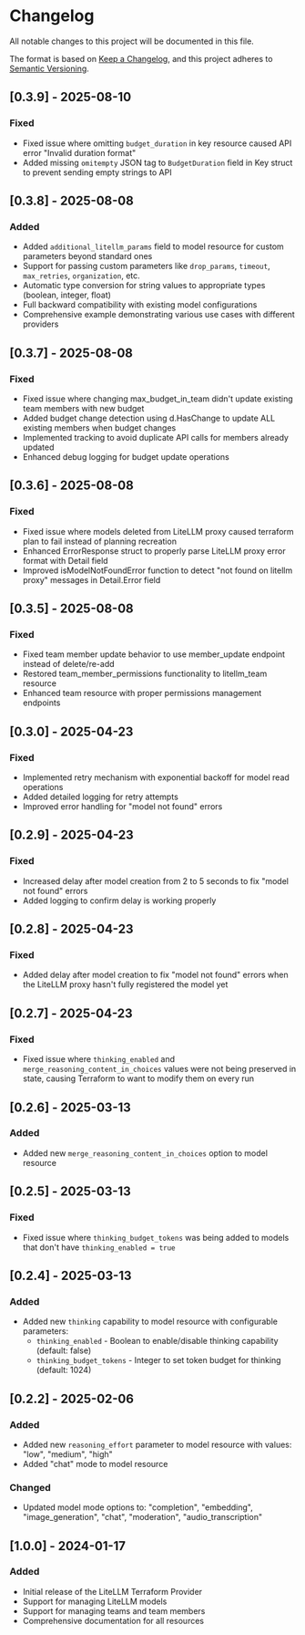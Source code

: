 # Changelog

All notable changes to this project will be documented in this file.

The format is based on [Keep a Changelog](https://keepachangelog.com/en/1.0.0/),
and this project adheres to [Semantic Versioning](https://semver.org/spec/v2.0.0.html).

## [0.3.9] - 2025-08-10

### Fixed
- Fixed issue where omitting `budget_duration` in key resource caused API error "Invalid duration format"
- Added missing `omitempty` JSON tag to `BudgetDuration` field in Key struct to prevent sending empty strings to API

## [0.3.8] - 2025-08-08

### Added
- Added `additional_litellm_params` field to model resource for custom parameters beyond standard ones
- Support for passing custom parameters like `drop_params`, `timeout`, `max_retries`, `organization`, etc.
- Automatic type conversion for string values to appropriate types (boolean, integer, float)
- Full backward compatibility with existing model configurations
- Comprehensive example demonstrating various use cases with different providers

## [0.3.7] - 2025-08-08

### Fixed
- Fixed issue where changing max_budget_in_team didn't update existing team members with new budget
- Added budget change detection using d.HasChange to update ALL existing members when budget changes
- Implemented tracking to avoid duplicate API calls for members already updated
- Enhanced debug logging for budget update operations

## [0.3.6] - 2025-08-08

### Fixed
- Fixed issue where models deleted from LiteLLM proxy caused terraform plan to fail instead of planning recreation
- Enhanced ErrorResponse struct to properly parse LiteLLM proxy error format with Detail field
- Improved isModelNotFoundError function to detect "not found on litellm proxy" messages in Detail.Error field

## [0.3.5] - 2025-08-08

### Fixed
- Fixed team member update behavior to use member_update endpoint instead of delete/re-add
- Restored team_member_permissions functionality to litellm_team resource
- Enhanced team resource with proper permissions management endpoints

## [0.3.0] - 2025-04-23

### Fixed
- Implemented retry mechanism with exponential backoff for model read operations
- Added detailed logging for retry attempts
- Improved error handling for "model not found" errors

## [0.2.9] - 2025-04-23

### Fixed
- Increased delay after model creation from 2 to 5 seconds to fix "model not found" errors
- Added logging to confirm delay is working properly

## [0.2.8] - 2025-04-23

### Fixed
- Added delay after model creation to fix "model not found" errors when the LiteLLM proxy hasn't fully registered the model yet

## [0.2.7] - 2025-04-23

### Fixed
- Fixed issue where `thinking_enabled` and `merge_reasoning_content_in_choices` values were not being preserved in state, causing Terraform to want to modify them on every run

## [0.2.6] - 2025-03-13

### Added
- Added new `merge_reasoning_content_in_choices` option to model resource

## [0.2.5] - 2025-03-13

### Fixed
- Fixed issue where `thinking_budget_tokens` was being added to models that don't have `thinking_enabled = true`

## [0.2.4] - 2025-03-13

### Added
- Added new `thinking` capability to model resource with configurable parameters:
  - `thinking_enabled` - Boolean to enable/disable thinking capability (default: false)
  - `thinking_budget_tokens` - Integer to set token budget for thinking (default: 1024)

## [0.2.2] - 2025-02-06

### Added
- Added new `reasoning_effort` parameter to model resource with values: "low", "medium", "high"
- Added "chat" mode to model resource

### Changed
- Updated model mode options to: "completion", "embedding", "image_generation", "chat", "moderation", "audio_transcription"

## [1.0.0] - 2024-01-17

### Added
- Initial release of the LiteLLM Terraform Provider
- Support for managing LiteLLM models
- Support for managing teams and team members
- Comprehensive documentation for all resources
